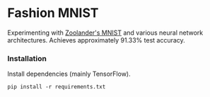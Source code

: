 # Fashion MNIST
Experimenting with [Zoolander's MNIST](https://github.com/zalandoresearch/fashion-mnist) and various neural network architectures. Achieves approximately 91.33% test accuracy.

### Installation
Install dependencies (mainly TensorFlow).
```
pip install -r requirements.txt
```